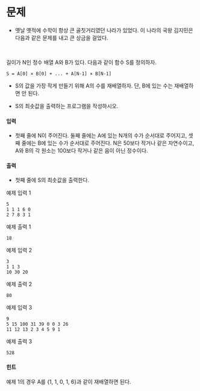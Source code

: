 # 문제

- 옛날 옛적에 수학이 항상 큰 골칫거리였던 나라가 있었다. 이 나라의 국왕 김지민은 다음과 같은 문제를 내고 큰 상금을 걸었다.
<br>

길이가 N인 정수 배열 A와 B가 있다. 다음과 같이 함수 S를 정의하자.
```
S = A[0] × B[0] + ... + A[N-1] × B[N-1]
```

- S의 값을 가장 작게 만들기 위해 A의 수를 재배열하자. 단, B에 있는 수는 재배열하면 안 된다.

- S의 최솟값을 출력하는 프로그램을 작성하시오.

#### 입력
- 첫째 줄에 N이 주어진다. 둘째 줄에는 A에 있는 N개의 수가 순서대로 주어지고, 셋째 줄에는 B에 있는 수가 순서대로 주어진다. N은 50보다 작거나 같은 자연수이고, A와 B의 각 원소는 100보다 작거나 같은 음이 아닌 정수이다.

#### 출력
- 첫째 줄에 S의 최솟값을 출력한다.

예제 입력 1 
```
5
1 1 1 6 0
2 7 8 3 1
```
예제 출력 1 
```
18
```
예제 입력 2 
```
3
1 1 3
10 30 20
```
예제 출력 2 
```
80
```
예제 입력 3 
```
9
5 15 100 31 39 0 0 3 26
11 12 13 2 3 4 5 9 1
```
예제 출력 3 
```
528
```
#### 힌트
예제 1의 경우 A를 {1, 1, 0, 1, 6}과 같이 재배열하면 된다.
